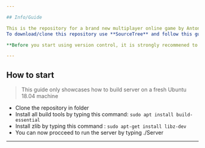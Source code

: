 ```yaml
---

## Info/Guide

This is the repository for a brand new multiplayer online game by Antonio Jelic.
To download/clone this repository use **SourceTree** and follow this guide: **https://confluence.atlassian.com/sourcetreekb/clone-a-repository-into-sourcetree-780870050.html**

**Before you start using version control, it is strongly recommened to read something about it and what its capable of and WHY it's useful!**

---
```


## How to start
> This guide only showcases how to build server on a fresh Ubuntu 18.04 machine

- Clone the repository in folder
- Install all build tools by typing this command: `sudo apt install build-essential`
- Install zlib by typing this command : `sudo apt-get install libz-dev`
- You can now procceed to run the server by typing ./Server

---
